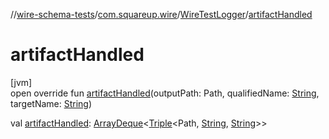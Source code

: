 //[wire-schema-tests](../../../index.md)/[com.squareup.wire](../index.md)/[WireTestLogger](index.md)/[artifactHandled](artifact-handled.md)

# artifactHandled

[jvm]\
open override fun [artifactHandled](artifact-handled.md)(outputPath: Path, qualifiedName: [String](https://kotlinlang.org/api/latest/jvm/stdlib/kotlin/-string/index.html), targetName: [String](https://kotlinlang.org/api/latest/jvm/stdlib/kotlin/-string/index.html))

val [artifactHandled](artifact-handled.md): [ArrayDeque](https://kotlinlang.org/api/latest/jvm/stdlib/kotlin.collections/-array-deque/index.html)&lt;[Triple](https://kotlinlang.org/api/latest/jvm/stdlib/kotlin/-triple/index.html)&lt;Path, [String](https://kotlinlang.org/api/latest/jvm/stdlib/kotlin/-string/index.html), [String](https://kotlinlang.org/api/latest/jvm/stdlib/kotlin/-string/index.html)&gt;&gt;
